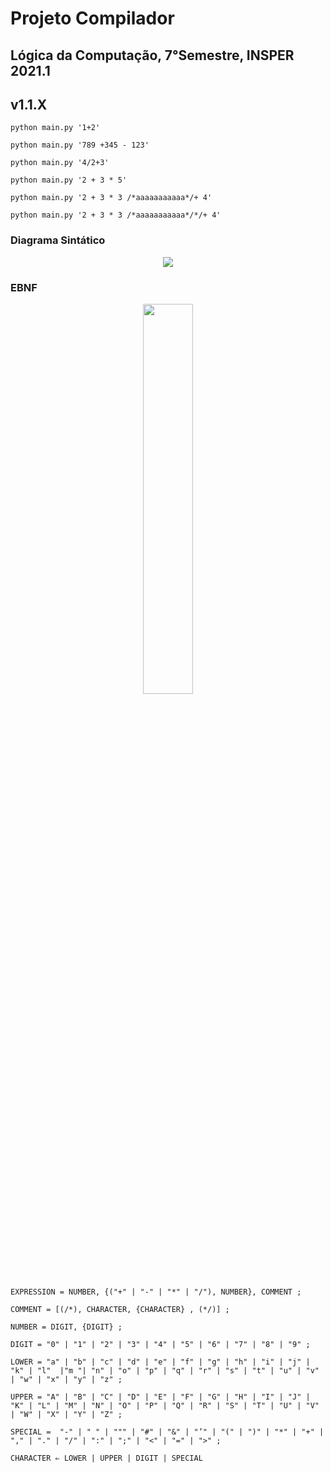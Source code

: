 # Projeto Compilador

## Lógica da Computação, 7°Semestre, INSPER 2021.1

## v1.1.X

```python main.py '1+2'``` 

```python main.py '789 +345 - 123'```

```python main.py '4/2+3'```

```python main.py '2 + 3 * 5'```

```python main.py '2 + 3 * 3 /*aaaaaaaaaaa*/+ 4'```

```python main.py '2 + 3 * 3 /*aaaaaaaaaaa*/*/+ 4'```

### Diagrama Sintático   

<p align="center">
    <img src="DiagramaSintatico.png">
</p>

### EBNF

<p align="center">
    <img src="EBNF.png" width="40%">
</p>

```EXPRESSION = NUMBER, {("+" | "-" | "*" | "/"), NUMBER}, COMMENT ;```

```COMMENT = [(/*), CHARACTER, {CHARACTER} , (*/)] ;```

```NUMBER = DIGIT, {DIGIT} ;```

```DIGIT = "0" | "1" | "2" | "3" | "4" | "5" | "6" | "7" | "8" | "9" ;```

```LOWER = "a" | "b" | "c" | "d" | "e" | "f" | "g" | "h" | "i" | "j" | "k" | "l"  |"m "| "n" | "o" | "p" | "q" | "r" | "s" | "t" | "u" | "v" | "w" | "x" | "y" | "z" ;```

```UPPER = "A" | "B" | "C" | "D" | "E" | "F" | "G" | "H" | "I" | "J" | "K" | "L" | "M" | "N" | "O" | "P" | "Q" | "R" | "S" | "T" | "U" | "V" | "W" | "X" | "Y" | "Z" ;```

```SPECIAL =  "-" | " " | """ | "#" | "&" | "’" | "(" | ")" | "*" | "+" | "," | "." | "/" | ":" | ";" | "<" | "=" | ">" ;```

```CHARACTER ⇐ LOWER | UPPER | DIGIT | SPECIAL```


